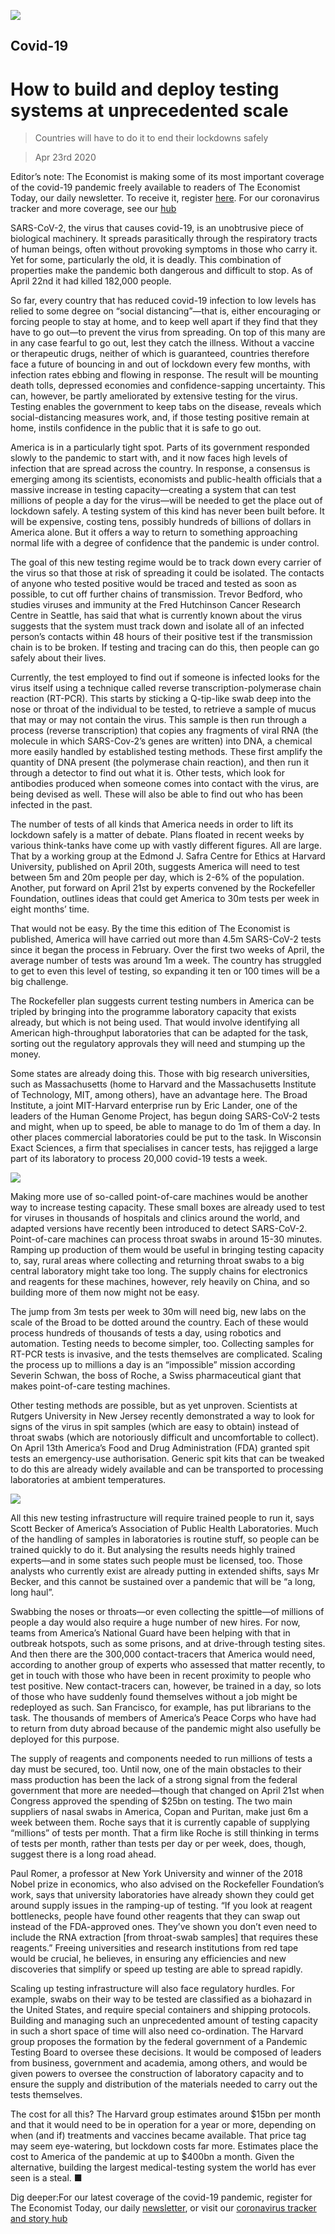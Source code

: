 ![](./images/20200425_STP002.jpg)

## Covid-19

# How to build and deploy testing systems at unprecedented scale

> Countries will have to do it to end their lockdowns safely

> Apr 23rd 2020

Editor’s note: The Economist is making some of its most important coverage of the covid-19 pandemic freely available to readers of The Economist Today, our daily newsletter. To receive it, register [here](https://www.economist.com//newslettersignup). For our coronavirus tracker and more coverage, see our [hub](https://www.economist.com//coronavirus)

SARS-CoV-2, the virus that causes covid-19, is an unobtrusive piece of biological machinery. It spreads parasitically through the respiratory tracts of human beings, often without provoking symptoms in those who carry it. Yet for some, particularly the old, it is deadly. This combination of properties make the pandemic both dangerous and difficult to stop. As of April 22nd it had killed 182,000 people.

So far, every country that has reduced covid-19 infection to low levels has relied to some degree on “social distancing”—that is, either encouraging or forcing people to stay at home, and to keep well apart if they find that they have to go out—to prevent the virus from spreading. On top of this many are in any case fearful to go out, lest they catch the illness. Without a vaccine or therapeutic drugs, neither of which is guaranteed, countries therefore face a future of bouncing in and out of lockdown every few months, with infection rates ebbing and flowing in response. The result will be mounting death tolls, depressed economies and confidence-sapping uncertainty. This can, however, be partly ameliorated by extensive testing for the virus. Testing enables the government to keep tabs on the disease, reveals which social-distancing measures work, and, if those testing positive remain at home, instils confidence in the public that it is safe to go out.

America is in a particularly tight spot. Parts of its government responded slowly to the pandemic to start with, and it now faces high levels of infection that are spread across the country. In response, a consensus is emerging among its scientists, economists and public-health officials that a massive increase in testing capacity—creating a system that can test millions of people a day for the virus—will be needed to get the place out of lockdown safely. A testing system of this kind has never been built before. It will be expensive, costing tens, possibly hundreds of billions of dollars in America alone. But it offers a way to return to something approaching normal life with a degree of confidence that the pandemic is under control.

The goal of this new testing regime would be to track down every carrier of the virus so that those at risk of spreading it could be isolated. The contacts of anyone who tested positive would be traced and tested as soon as possible, to cut off further chains of transmission. Trevor Bedford, who studies viruses and immunity at the Fred Hutchinson Cancer Research Centre in Seattle, has said that what is currently known about the virus suggests that the system must track down and isolate all of an infected person’s contacts within 48 hours of their positive test if the transmission chain is to be broken. If testing and tracing can do this, then people can go safely about their lives.

Currently, the test employed to find out if someone is infected looks for the virus itself using a technique called reverse transcription-polymerase chain reaction (RT-PCR). This starts by sticking a Q-tip-like swab deep into the nose or throat of the individual to be tested, to retrieve a sample of mucus that may or may not contain the virus. This sample is then run through a process (reverse transcription) that copies any fragments of viral RNA (the molecule in which SARS-Cov-2’s genes are written) into DNA, a chemical more easily handled by established testing methods. These first amplify the quantity of DNA present (the polymerase chain reaction), and then run it through a detector to find out what it is. Other tests, which look for antibodies produced when someone comes into contact with the virus, are being devised as well. These will also be able to find out who has been infected in the past.

The number of tests of all kinds that America needs in order to lift its lockdown safely is a matter of debate. Plans floated in recent weeks by various think-tanks have come up with vastly different figures. All are large. That by a working group at the Edmond J. Safra Centre for Ethics at Harvard University, published on April 20th, suggests America will need to test between 5m and 20m people per day, which is 2-6% of the population. Another, put forward on April 21st by experts convened by the Rockefeller Foundation, outlines ideas that could get America to 30m tests per week in eight months’ time.

That would not be easy. By the time this edition of The Economist is published, America will have carried out more than 4.5m SARS-CoV-2 tests since it began the process in February. Over the first two weeks of April, the average number of tests was around 1m a week. The country has struggled to get to even this level of testing, so expanding it ten or 100 times will be a big challenge.

The Rockefeller plan suggests current testing numbers in America can be tripled by bringing into the programme laboratory capacity that exists already, but which is not being used. That would involve identifying all American high-throughput laboratories that can be adapted for the task, sorting out the regulatory approvals they will need and stumping up the money.

Some states are already doing this. Those with big research universities, such as Massachusetts (home to Harvard and the Massachusetts Institute of Technology, MIT, among others), have an advantage here. The Broad Institute, a joint MIT-Harvard enterprise run by Eric Lander, one of the leaders of the Human Genome Project, has begun doing SARS-CoV-2 tests and might, when up to speed, be able to manage to do 1m of them a day. In other places commercial laboratories could be put to the task. In Wisconsin Exact Sciences, a firm that specialises in cancer tests, has rejigged a large part of its laboratory to process 20,000 covid-19 tests a week.

![](./images/20200425_STC307.png)

Making more use of so-called point-of-care machines would be another way to increase testing capacity. These small boxes are already used to test for viruses in thousands of hospitals and clinics around the world, and adapted versions have recently been introduced to detect SARS-CoV-2. Point-of-care machines can process throat swabs in around 15-30 minutes. Ramping up production of them would be useful in bringing testing capacity to, say, rural areas where collecting and returning throat swabs to a big central laboratory might take too long. The supply chains for electronics and reagents for these machines, however, rely heavily on China, and so building more of them now might not be easy.

The jump from 3m tests per week to 30m will need big, new labs on the scale of the Broad to be dotted around the country. Each of these would process hundreds of thousands of tests a day, using robotics and automation. Testing needs to become simpler, too. Collecting samples for RT-PCR tests is invasive, and the tests themselves are complicated. Scaling the process up to millions a day is an “impossible” mission according Severin Schwan, the boss of Roche, a Swiss pharmaceutical giant that makes point-of-care testing machines.

Other testing methods are possible, but as yet unproven. Scientists at Rutgers University in New Jersey recently demonstrated a way to look for signs of the virus in spit samples (which are easy to obtain) instead of throat swabs (which are notoriously difficult and uncomfortable to collect). On April 13th America’s Food and Drug Administration (FDA) granted spit tests an emergency-use authorisation. Generic spit kits that can be tweaked to do this are already widely available and can be transported to processing laboratories at ambient temperatures.

![](./images/20200425_STP003.jpg)

All this new testing infrastructure will require trained people to run it, says Scott Becker of America’s Association of Public Health Laboratories. Much of the handling of samples in laboratories is routine stuff, so people can be trained quickly to do it. But analysing the results needs highly trained experts—and in some states such people must be licensed, too. Those analysts who currently exist are already putting in extended shifts, says Mr Becker, and this cannot be sustained over a pandemic that will be “a long, long haul”.

Swabbing the noses or throats—or even collecting the spittle—of millions of people a day would also require a huge number of new hires. For now, teams from America’s National Guard have been helping with that in outbreak hotspots, such as some prisons, and at drive-through testing sites. And then there are the 300,000 contact-tracers that America would need, according to another group of experts who assessed that matter recently, to get in touch with those who have been in recent proximity to people who test positive. New contact-tracers can, however, be trained in a day, so lots of those who have suddenly found themselves without a job might be redeployed as such. San Francisco, for example, has put librarians to the task. The thousands of members of America’s Peace Corps who have had to return from duty abroad because of the pandemic might also usefully be deployed for this purpose.

The supply of reagents and components needed to run millions of tests a day must be secured, too. Until now, one of the main obstacles to their mass production has been the lack of a strong signal from the federal government that more are needed—though that changed on April 21st when Congress approved the spending of $25bn on testing. The two main suppliers of nasal swabs in America, Copan and Puritan, make just 6m a week between them. Roche says that it is currently capable of supplying “millions” of tests per month. That a firm like Roche is still thinking in terms of tests per month, rather than tests per day or per week, does, though, suggest there is a long road ahead.

Paul Romer, a professor at New York University and winner of the 2018 Nobel prize in economics, who also advised on the Rockefeller Foundation’s work, says that university laboratories have already shown they could get around supply issues in the ramping-up of testing. “If you look at reagent bottlenecks, people have found other reagents that they can swap out instead of the FDA-approved ones. They’ve shown you don’t even need to include the RNA extraction [from throat-swab samples] that requires these reagents.” Freeing universities and research institutions from red tape would be crucial, he believes, in ensuring any efficiencies and new discoveries that simplify or speed up testing are able to spread rapidly.

Scaling up testing infrastructure will also face regulatory hurdles. For example, swabs on their way to be tested are classified as a biohazard in the United States, and require special containers and shipping protocols. Building and managing such an unprecedented amount of testing capacity in such a short space of time will also need co-ordination. The Harvard group proposes the formation by the federal government of a Pandemic Testing Board to oversee these decisions. It would be composed of leaders from business, government and academia, among others, and would be given powers to oversee the construction of laboratory capacity and to ensure the supply and distribution of the materials needed to carry out the tests themselves.

The cost for all this? The Harvard group estimates around $15bn per month and that it would need to be in operation for a year or more, depending on when (and if) treatments and vaccines became available. That price tag may seem eye-watering, but lockdown costs far more. Estimates place the cost to America of the pandemic at up to $400bn a month. Given the alternative, building the largest medical-testing system the world has ever seen is a steal. ■

Dig deeper:For our latest coverage of the covid-19 pandemic, register for The Economist Today, our daily [newsletter](https://www.economist.com//newslettersignup), or visit our [coronavirus tracker and story hub](https://www.economist.com//coronavirus)